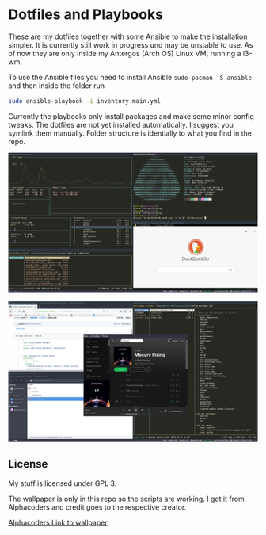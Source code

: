 # Dotfiles and Playbooks #

These are my dotfiles together with some Ansible to make the installation
simpler. It is currently still work in progress und may be unstable to use. As
of now they are only inside my Antergos (Arch OS) Linux VM, running a i3-wm.

To use the Ansible files you need to install Ansible `sudo pacman -S ansible`
and then inside the folder run

```bash
sudo ansible-playbook -i inventory main.yml
```

Currently the playbooks only install packages and make some minor config tweaks.
The dotfiles are not yet installed automatically. I suggest you symlink them
manually. Folder structure is identially to what you find in the repo.

![Preview Terminals](screenshot1.png)

![Preview UI](screenshot2.png)


## License ##

My stuff is licensed under GPL 3.

The wallpaper is only in this repo so the scripts are working. I got it from
Alphacoders and credit goes to the respective creator.

[Alphacoders Link to wallpaper](https://wall.alphacoders.com/big.php?i=1010054)
